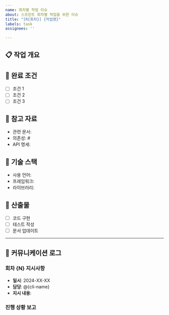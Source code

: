 ```yaml
---
name: 회차별 작업 이슈
about: 스프린트 회차별 작업을 위한 이슈
title: "[R{회차}] {작업명}"
labels: task
assignees: ''

---
```


## 📋 작업 개요
<!-- 작업 내용을 명확하게 설명해주세요 -->

## 🎯 완료 조건
- [ ] 조건 1
- [ ] 조건 2
- [ ] 조건 3

## 📎 참고 자료
- 관련 문서: 
- 의존성: #
- API 명세: 

## 🔧 기술 스택
- 사용 언어: 
- 프레임워크: 
- 라이브러리: 

## 📝 산출물
- [ ] 코드 구현
- [ ] 테스트 작성
- [ ] 문서 업데이트

---

## 💬 커뮤니케이션 로그

### 회차 {N} 지시사항
- **일시**: 2024-XX-XX
- **담당**: @{cli-name}
- **지시 내용**: 

### 진행 상황 보고
<!-- 작업 진행 시 이곳에 업데이트 -->
